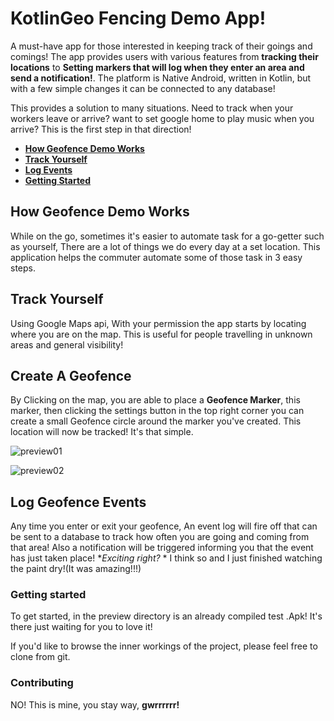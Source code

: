 # KotlinGeo Fencing Demo App!

A must-have app for those interested in keeping track of their goings and comings! The app provides users with various features from **tracking their locations** to **Setting markers that will log when they enter an area and send a notification!**. The platform is Native Android, written in Kotlin, but with a few simple changes it can be connected to any database! 

This provides a solution to many situations. Need to track when your workers leave or arrive? want to set google home to play music when you arrive? This is the first step in that direction!


+ **[How Geofence Demo Works](#how-geofence-demo-works)**
+ **[Track Yourself](#track-yourself)**
+ **[Log Events](#log-geofence-events)**
+ **[Getting Started](#getting-started)**





## How Geofence Demo Works

While on the go, sometimes it's easier to automate task for a go-getter such as yourself, There are a lot of things we do every day at a set location. This application helps the commuter automate some of those task in 3 easy steps. 

## Track Yourself

Using Google Maps api, With your permission the app starts by locating where you are on the map. This is useful for people travelling in unknown areas and general visibility!

## Create A Geofence

By Clicking on the map, you are able to place a **Geofence Marker**, this marker, then clicking the settings button in the top right corner you can create a small Geofence circle around the marker you've created. This location will now be tracked! It's that simple. 

![preview01](https://github.com/Tc2r1/Assorted-Projects/blob/master/KotlinGeoFenceDemo/preview/screenshot01.png)


![preview02](https://github.com/Tc2r1/Assorted-Projects/blob/master/KotlinGeoFenceDemo/preview/screenshot02.png)


## Log Geofence Events

Any time you enter or exit your geofence, An event log will fire off that can be sent to a database to track how often you are going and coming from that area! Also a notification will be triggered informing you that the event has just taken place! **Exciting right?* * I think so and I just finished watching the paint dry!(It was amazing!!!)

### Getting started
To get started, in the preview directory is an already compiled test .Apk! It's there just waiting for you to love it! 

If you'd like to browse the inner workings of the project, please feel free to clone from git.

### Contributing
NO! This is mine, you stay way, **gwrrrrrr!**


